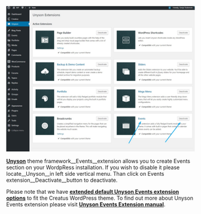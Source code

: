 <div class="thz-lightbox-gallery" markdown="1">
<div class="thz-doc-image max">
<a class="thz-lightbox mfp-image" href="../../docs-media/events-extension.jpg" data-mfp-title="Creatus WordPress Theme Unyson Events extension" data-modal-size="large">
	<img src="../../docs-media/events-extension.jpg" alt="Creatus WordPress Theme Unyson Events extension" />
</a>
</div>

<div id="search" markdown="1">

<a href="http://unyson.io/" target="_blank">__Unyson__</a> theme framework__Events__extension allows you to create Events section on your WordpRess installation. If you wish to disable it please locate__Unyson__in left side vertical menu. Than click on Events extension__Deactivate__button to deactivate. 

Please note that we have <a href="https://themezly.com/docs/events/">__extended default Unyson Events extension options__</a> to fit the Creatus WordPress theme. To find out more about Unyson Events extension please visit <a href="http://manual.unyson.io/en/latest/extension/events/" target="_blank">__Unyson Events Extension manual__</a>.

</div>

</div>